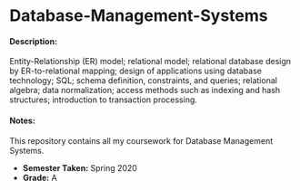 # Database-Management-Systems

#### Description:
Entity-Relationship (ER) model; relational model; relational database design by ER-to-relational mapping; design of applications using database technology; SQL; schema definition, constraints, and queries; relational algebra; data normalization; access methods such as indexing and hash structures; introduction to transaction processing.

#### Notes:
This repository contains all my coursework for Database Management Systems.
 * **Semester Taken:** Spring 2020
 * **Grade:** A
